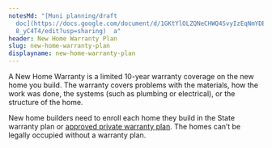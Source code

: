 ```yaml
---
notesMd: "[Muni planning/draft
  doc](https://docs.google.com/document/d/1GKtYlOLZQNeCHWQ4SvyIzEqNmYDECEUSLahp\
  8_yC4T4/edit?usp=sharing)  a"
header: New Home Warranty Plan
slug: new-home-warranty-plan
displayname: new-home-warranty-plan
---
```

A New Home Warranty is a limited 10-year warranty coverage on the new home you build. The warranty covers problems with the materials, how the work was done, the systems (such as plumbing or electrical), or the structure of the home. 

New home builders need to enroll each home they build in the State warranty plan or [approved private warranty plan](https://www.nj.gov/dca/divisions/codes/offices/nhw_war_plans.html). The homes can’t be legally occupied without a warranty plan.